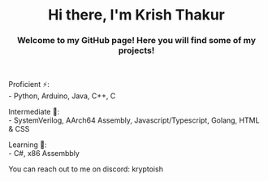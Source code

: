 <h1 align="center">Hi there, I'm Krish Thakur</h1>

<h3 align="center">Welcome to my GitHub page! Here you will find some of my projects!</h3>
<br>

Proficient ⚡:
<br />- Python, Arduino, Java, C++, C

Intermediate 🌱:
<br />- SystemVerilog, AArch64 Assembly, Javascript/Typescript, Golang, HTML & CSS

Learning 🔭:
<br />- C#, x86 Assembbly

You can reach out to me on discord: kryptoish


<!--
**kryptoish/kryptoish** is a ✨ _special_ ✨ repository because its `README.md` (this file) appears on your GitHub profile.

Here are some ideas to get you started:

- 🔭 I’m currently working on ...
- 🌱 I’m currently learning ...
- 👯 I’m looking to collaborate on ...
- 🤔 I’m looking for help with ...
- 💬 Ask me about ...
- 📫 How to reach me: ...
- 😄 Pronouns: ...
- ⚡ Fun fact: ...
-->
